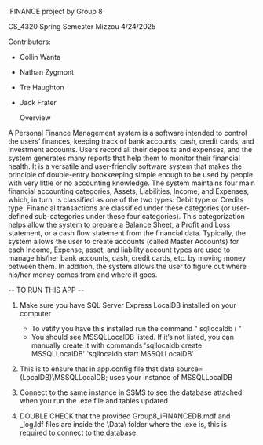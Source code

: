 iFINANCE project by Group 8 

CS_4320 Spring Semester Mizzou
4/24/2025

Contributors:
- Collin Wanta
- Nathan Zygmont
- Tre Haughton
- Jack Frater

  Overview

A Personal Finance Management system is a software intended to control the users’ finances,
keeping track of bank accounts, cash, credit cards, and investment accounts. Users record all their deposits
and expenses, and the system generates many reports that help them to monitor their financial health. It
is a versatile and user-friendly software system that makes the principle of double-entry bookkeeping simple
enough to be used by people with very little or no accounting knowledge. The system maintains four
main financial accounting categories, Assets, Liabilities, Income, and Expenses, which, in turn, is classified
as one of the two types: Debit type or Credits type. Financial transactions are classified under these
categories (or user-defined sub-categories under these four categories). This categorization helps allow the
system to prepare a Balance Sheet, a Profit and Loss statement, or a cash flow statement from the financial
data. Typically, the system allows the user to create accounts (called Master Accounts) for each Income,
Expense, asset, and liability account types are used to manage his/her bank accounts, cash, credit cards,
etc. by moving money between them. In addition, the system allows the user to figure out where his/her
money comes from and where it goes.


-- TO RUN THIS APP --

1) Make sure you have SQL Server Express LocalDB installed on your computer
     - To vetify you have this installed run the command " sqllocaldb i "
     - You should see MSSQLLocalDB listed.
      If it’s not listed, you can manually create it with commands 
      'sqllocaldb create MSSQLLocalDB'
      'sqllocaldb start MSSQLLocalDB'

2) This is to ensure that in app.config file that data source=(LocalDB)\MSSQLLocalDB; uses your instance of MSSQLLocalDB
3) Connect to the same instance in SSMS to see the database attached when you run the .exe file and tables updated
4) DOUBLE CHECK that the provided Group8_iFINANCEDB.mdf and _log.ldf files are inside the \Data\ folder where the .exe is, this is required to connect to the database
